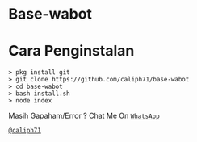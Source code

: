 # Base-wabot


# Cara Penginstalan
```
> pkg install git
> git clone https://github.com/caliph71/base-wabot
> cd base-wabot
> bash install.sh
> node index
```

Masih Gapaham/Error ?
Chat Me On 
[`WhatsApp`](https://wa.me/994400944782)

[`@caliph71`](https://caliph71.xyz)
